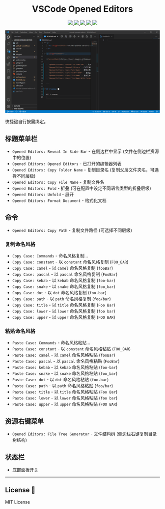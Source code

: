 <p>
  <h1 align="center">VSCode Opened Editors</h1>
</p>

<p align="center">
  <a href="https://github.com/xianghongai/vscode-opened-editors">
    <img src="https://img.shields.io/github/repo-size/xianghongai/vscode-opened-editors?color=4ac51c&style=plastic&?cacheSeconds=3600">
  </a>
  <a href="https://marketplace.visualstudio.com/items?itemName=nicholashsiang.vscode-opened-editors">
    <img src="https://img.shields.io/visual-studio-marketplace/v/nicholashsiang.vscode-opened-editors?color=%234ac51c&style=plastic&?cacheSeconds=3600">
  </a>
  <a href="https://marketplace.visualstudio.com/items?itemName=nicholashsiang.vscode-opened-editors">
    <img src="https://img.shields.io/visual-studio-marketplace/d/nicholashsiang.vscode-opened-editors?color=4ac51c&style=plastic&?cacheSeconds=3600">
  </a>
  <a href="https://marketplace.visualstudio.com/items?itemName=nicholashsiang.vscode-opened-editors">
    <img src="https://img.shields.io/visual-studio-marketplace/r/nicholashsiang.vscode-opened-editors?color=4ac51c&style=plastic&?cacheSeconds=3600">
  </a>
  <a href="https://marketplace.visualstudio.com/items?itemName=nicholashsiang.vscode-opened-editors">
    <img src="https://img.shields.io/github/license/xianghongai/vscode-opened-editors?color=4ac51c&style=plastic&?cacheSeconds=3600">
  </a>
</p>

![ScreenShots](https://raw.githubusercontent.com/caringrun/assets/master/vscode-opened-editors.gif)

快捷键自行按需绑定。

## 标题菜单栏

- `Opened Editors: Reveal In Side Bar` - 在侧边栏中显示 (文件在侧边栏资源中的位置)
- `Opened Editors: Opened Editors` - 已打开的编辑器列表
- `Opened Editors: Copy Folder Name` - 复制目录名 (复制父层文件夹名，可选择不同层级)
- `Opened Editors: Copy File Name` - 复制文件名
- `Opened Editors: Fold` - 折叠 (可在配置中设定不同语言类型的折叠层级)
- `Opened Editors: Unfold` - 展开
- `Opened Editors: Format Document` - 格式化文档

## 命令

- `Opened Editors: Copy Path` - 复制文件路径 (可选择不同层级)

### 复制命名风格

- `Copy Case: Commands` - 命名风格复制...
- `Copy Case: constant` - 以 `constant` 命名风格复制 (`FOO_BAR`)
- `Copy Case: camel` - 以 `camel` 命名风格复制 (`fooBar`)
- `Copy Case: pascal` - 以 `pascal` 命名风格复制 (`FooBar`)
- `Copy Case: kebab` - 以 `kebab` 命名风格复制 (`foo-bar`)
- `Copy Case: snake` - 以 `snake` 命名风格复制 (`foo_bar`)
- `Copy Case: dot` - 以 `dot` 命名风格复制 (`foo.bar`)
- `Copy Case: path` - 以 `path` 命名风格复制 (`foo/bar`)
- `Copy Case: title` - 以 `title` 命名风格复制 (`Foo Bar`)
- `Copy Case: lower` - 以 `lower` 命名风格复制 (`foo bar`)
- `Copy Case: upper` - 以 `upper` 命名风格复制 (`FOO BAR`)

### 粘贴命名风格

- `Paste Case: Commands` - 命名风格粘贴...
- `Paste Case: constant` - 以 `constant` 命名风格粘贴 (`FOO_BAR`)
- `Paste Case: camel` - 以 `camel` 命名风格粘贴 (`fooBar`)
- `Paste Case: pascal` - 以 `pascal` 命名风格粘贴 (`FooBar`)
- `Paste Case: kebab` - 以 `kebab` 命名风格粘贴 (`foo-bar`)
- `Paste Case: snake` - 以 `snake` 命名风格粘贴 (`foo_bar`)
- `Paste Case: dot` - 以 `dot` 命名风格粘贴 (`foo.bar`)
- `Paste Case: path` - 以 `path` 命名风格粘贴 (`foo/bar`)
- `Paste Case: title` - 以 `title` 命名风格粘贴 (`Foo Bar`)
- `Paste Case: lower` - 以 `lower` 命名风格粘贴 (`foo bar`)
- `Paste Case: upper` - 以 `upper` 命名风格粘贴 (`FOO BAR`)

## 资源右键菜单

- `Opened Editors: File Tree Generator` - 文件结构树 (侧边栏右键复制目录树结构)

## 状态栏

- 底部面板开关

---

## License 📃

MIT License

<!-- [package.json - contributes/configuration/properties](https://github.com/microsoft/vscode/blob/main/src/vs/workbench/api/common/configurationExtensionPoint.ts) -->
